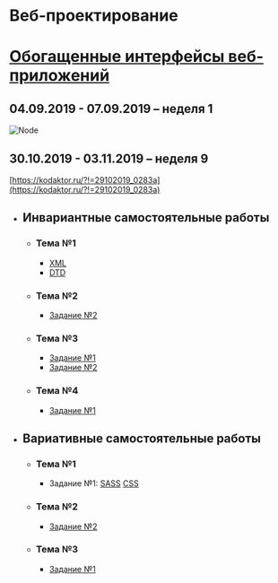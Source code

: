 # Веб-проектирование
# [Обогащенные интерфейсы веб-приложений](https://shekhovtcovae.github.io/web-portfolio/web2)
## 04.09.2019 - 07.09.2019 – неделя 1
![Node](https://github.com/ShekhovtcovaE/web-portfolio/raw/master/images/node.png)

## 30.10.2019 - 03.11.2019 – неделя 9
[https://kodaktor.ru/?!=29102019_0283a](https://kodaktor.ru/?!=29102019_0283a)

- ## Инвариантные самостоятельные работы
    - ### Тема №1
        - [XML](https://https://github.com/ShekhovtcovaE/web-portfolio/blob/master/web1/portfolio.xml)
        - [DTD](https://github.com/ShekhovtcovaE/web-portfolio/blob/master/web1/doc.dtd)
    - ### Тема №2
        - [Задание №2](https://kodaktor.ru/9edb3a9)
    - ### Тема №3
        - [Задание №1](https://kodaktor.ru/9edb3a9_abf94)
        - [Задание №2](https://kodaktor.ru/9edb3a9_e3084)
    - ### Тема №4
        - [Задание №1](https://github.com/ShekhovtcovaE/web-portfolio/raw/master/images/nuclide.png)
        
- ## Вариативные самостоятельные работы
    - ### Тема №1
        - Задание №1: [SASS](https://github.com/ShekhovtcovaE/web-portfolio/blob/master/web1/sc.scss) [CSS](https://github.com/ShekhovtcovaE/web-portfolio/blob/master/web1/cs.css)
    - ### Тема №2
        - [Задание №2](https://docs.google.com/presentation/d/1AIRYkj0B7VRdltxhpH6Uy42l6gjkLVOIyrfJA88kd4w/edit?usp=sharing)
    - ### Тема №3
        - [Задание №1](https://kodaktor.ru/g/9edb3a9_efd01)
